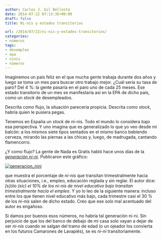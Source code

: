 ```yaml
---
author: Carlos J. Gil Bellosta
date: 2014-07-22 07:13:35+00:00
draft: false
title: Ni-nis y estados transitorios

url: /2014/07/22/ni-nis-y-estados-transitorios/
categories:
- números
tags:
- desempleo
- epa
- ninis
- números
---
```


Imaginemos un país feliz en el que mucha gente trabaja durante dos años y luego se toma un mes para buscar otro trabajo mejor. ¿Cuál sería su tasa de paro? Del 4 %: la gente pasaría en el paro uno de cada 25 meses. Ese estado transitorio de un mes se manifestaría así en la EPA de dicho país, como un _stock_ de desempleados.

Descrita como flujo, la situación parecería propicia. Descrita como _stock_, habría quien le pusiera pegas.

Tenemos en España un _stock_ de ni-nis. Todo el mundo lo considera bajo esa perspectiva. Y uno imagina que es generalizado lo que yo veo desde mi balcón: a los mismos siete tipos sentados en el mismo banco bebiendo cerveza, mirando las piernas a las chicas y, luego, de madrugada, cantando flamencorro.

¿Y como flujo? La gente de Nada es Gratis habló hace unos días de la [_generación ni-ni_](http://www.fedeablogs.net/economia/?p=38056). Publicaron este gráfico:

[![generacion_nini](/wp-uploads/2014/07/generacion_nini.png)
](/wp-uploads/2014/07/generacion_nini.png)

que muestra el porcentaje de _ni-nis_ que transitan trimestralmente hacia otras situaciones, i.e., empleo, educación reglada y sin reglar. El autor dice: _[s]ólo (sic) el 10% de los ni-nis de nivel educativo bajo transitan trimestralmente hacia el empleo_. Y yo lo leo de la siguiente manera: incluso entre los que tienen nivel educativo más bajo, cada trimestre casi el 30 % de los _ni-nis_ salen de dicho estado. Creo que ese _solo_ mal acentuado del autor es engañoso.

Si damos por buenos esos números, no habría tal generación ni-ni. Sin perjuicio de que los del banco de debajo de mi casa solo vayan a dejar de ser _ni-nis_ cuando se salgan del tramo de edad (o un ojeador los convierta en los futuros Camarones de Lavapiés), se es _ni-ni_ transitoriamente.

